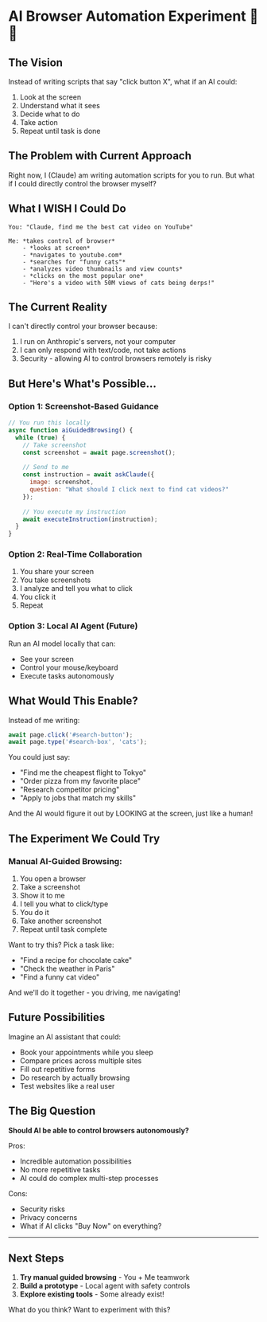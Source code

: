 # AI Browser Automation Experiment 🤖🌐

## The Vision
Instead of writing scripts that say "click button X", what if an AI could:
1. Look at the screen
2. Understand what it sees
3. Decide what to do
4. Take action
5. Repeat until task is done

## The Problem with Current Approach
Right now, I (Claude) am writing automation scripts for you to run. But what if I could directly control the browser myself?

## What I WISH I Could Do

```
You: "Claude, find me the best cat video on YouTube"

Me: *takes control of browser*
    - *looks at screen*
    - *navigates to youtube.com*
    - *searches for "funny cats"*
    - *analyzes video thumbnails and view counts*
    - *clicks on the most popular one*
    - "Here's a video with 50M views of cats being derps!"
```

## The Current Reality

I can't directly control your browser because:
1. I run on Anthropic's servers, not your computer
2. I can only respond with text/code, not take actions
3. Security - allowing AI to control browsers remotely is risky

## But Here's What's Possible...

### Option 1: Screenshot-Based Guidance
```javascript
// You run this locally
async function aiGuidedBrowsing() {
  while (true) {
    // Take screenshot
    const screenshot = await page.screenshot();
    
    // Send to me
    const instruction = await askClaude({
      image: screenshot,
      question: "What should I click next to find cat videos?"
    });
    
    // You execute my instruction
    await executeInstruction(instruction);
  }
}
```

### Option 2: Real-Time Collaboration
1. You share your screen
2. You take screenshots
3. I analyze and tell you what to click
4. You click it
5. Repeat

### Option 3: Local AI Agent (Future)
Run an AI model locally that can:
- See your screen
- Control your mouse/keyboard
- Execute tasks autonomously

## What Would This Enable?

Instead of me writing:
```javascript
await page.click('#search-button');
await page.type('#search-box', 'cats');
```

You could just say:
- "Find me the cheapest flight to Tokyo"
- "Order pizza from my favorite place"
- "Research competitor pricing"
- "Apply to jobs that match my skills"

And the AI would figure it out by LOOKING at the screen, just like a human!

## The Experiment We Could Try

### Manual AI-Guided Browsing:
1. You open a browser
2. Take a screenshot
3. Show it to me
4. I tell you what to click/type
5. You do it
6. Take another screenshot
7. Repeat until task complete

Want to try this? Pick a task like:
- "Find a recipe for chocolate cake"
- "Check the weather in Paris"
- "Find a funny cat video"

And we'll do it together - you driving, me navigating!

## Future Possibilities

Imagine an AI assistant that could:
- Book your appointments while you sleep
- Compare prices across multiple sites
- Fill out repetitive forms
- Do research by actually browsing
- Test websites like a real user

## The Big Question

**Should AI be able to control browsers autonomously?**

Pros:
- Incredible automation possibilities
- No more repetitive tasks
- AI could do complex multi-step processes

Cons:
- Security risks
- Privacy concerns
- What if AI clicks "Buy Now" on everything?

---

## Next Steps

1. **Try manual guided browsing** - You + Me teamwork
2. **Build a prototype** - Local agent with safety controls
3. **Explore existing tools** - Some already exist!

What do you think? Want to experiment with this?